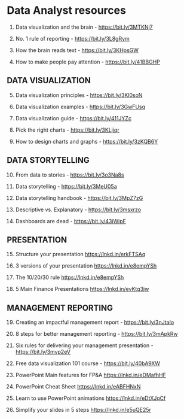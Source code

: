 # Data Analyst resources

1. Data visualization and the brain - https://bit.ly/3MTKNj7


2. No. 1 rule of reporting - https://bit.ly/3L8gRym


3. How the brain reads text - https://bit.ly/3KHpsGW


4. How to make people pay attention - https://bit.ly/41BBGHP


## DATA VISUALIZATION

5. Data visualization principles - https://bit.ly/3Kl0soN


6. Data visualization examples - https://bit.ly/3GwFUsq


7. Data visualization guide - https://bit.ly/411JYZc


8. Pick the right charts - https://bit.ly/3KLjiqr


9. How to design charts and graphs - https://bit.ly/3zKQB6Y


## DATA STORYTELLING

10. From data to stories - https://bit.ly/3o3Na8s


11. Data storytelling - https://bit.ly/3MeU05a


12. Data storytelling handbook - https://bit.ly/3MpZ7zG


13. Descriptive vs. Explanatory - https://bit.ly/3msxrzo


14. Dashboards are dead - https://bit.ly/43jWipF


## PRESENTATION 

15. Structure your presentation https://lnkd.in/erkFTSAq


16. 3 versions of your presentation https://lnkd.in/e8empYSh


17. The 10/20/30 rule https://lnkd.in/e8empYSh


18. 5 Main Finance Presentations https://lnkd.in/evKtg3jw


## MANAGEMENT REPORTING

19. Creating an impactful management report - https://bit.ly/3nJtaIo


20. 8 steps for better management reporting - https://bit.ly/3mApkRw


21. Six rules for delivering your management presentation - https://bit.ly/3mvp2eV


22. Free data visualization 101 course - https://bit.ly/40bA9XW


23. PowerPoint Main features for FP&A https://lnkd.in/eDMafhHF


24. PowerPoint Cheat Sheet https://lnkd.in/eABFHNxN


25. Learn to use PowerPoint animations https://lnkd.in/eDtXJqCf


26. Simplify your slides in 5 steps https://lnkd.in/e5uQE25r




